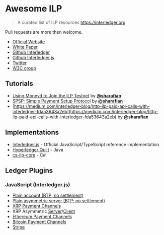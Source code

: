 # Awesome ILP
> A curated list of ILP resources https://interledger.org

Pull requests are more then welcome.

- [Official Website](https://interledger.org)
- [White Paper](https://interledger.org/interledger.pdf)
- [Github Interledger](https://github.com/interledger)
- [Github Interledger.js](https://github.com/interledgerjs)
- [Twitter](https://twitter.com/Interledger)
- [W3C group](https://www.w3.org/community/interledger)

## Tutorials

* [Using Moneyd to Join the ILP Testnet](https://medium.com/interledger-blog/using-moneyd-to-join-the-ilp-testnet-ba64bd42bb14) by [**@sharafian**](https://github.com/sharafian/)
* [SPSP: Simple Payment Setup Protocol](https://medium.com/interledger-blog/spsp-simple-payment-setup-protocol-2028292e6925) by [**@sharafian**](https://github.com/sharafian/)
* [https://medium.com/interledger-blog/http-ilp-paid-api-calls-with-interledger-fda53643a2eb](https://medium.com/interledger-blog/http-ilp-paid-api-calls-with-interledger-fda53643a2eb) by [**@sharafian**](https://github.com/sharafian/)

## Implementations

* [Interledger.js](https://github.com/interledgerjs) - Official JavaScript/TypeScript reference implementation
* [Hyperledger Quilt](https://github.com/hyperledger/quilt) - Java
* [cs-ilp-core](https://github.com/dora-gt/cs-ilp-core) - C#

## Ledger Plugins

### JavaScript (Interledger.js)

- [Plain account (BTP; no settlement)](https://github.com/interledgerjs/ilp-plugin-btp)
- [Plain asymmetric server (BTP; no settlement)](https://github.com/interledgerjs/ilp-plugin-mini-accounts)
- [XRP Payment Channels](https://github.com/ripple/ilp-plugin-xrp-paychan)
- XRP Asymmetric [Server](https://github.com/interledgerjs/ilp-plugin-xrp-asym-server)/[Client](https://github.com/interledgerjs/ilp-plugin-xrp-asym-client)
- [Ethereum Payment Channels](https://github.com/emschwartz/ilp-plugin-ethereum-paychan)
- [Bitcoin Payment Channels](https://github.com/interledgerjs/ilp-plugin-bitcoin-paychan)
- [Stripe](https://github.com/interledgerjs/ilp-plugin-stripe)
